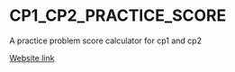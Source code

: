 # CP1_CP2_PRACTICE_SCORE
A practice problem score calculator for cp1 and cp2


<a href="https://dev383.github.io/CP1_Score/" target="_blank">Website link</a>
